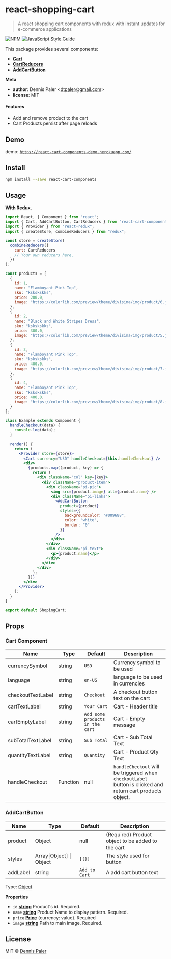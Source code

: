 # react-shopping-cart

> A react shopping cart components with redux with instant updates for e-commerce applications

[![NPM](https://img.shields.io/npm/v/react-cart-components.svg)](https://www.npmjs.com/package/react-cart-components) [![JavaScript Style Guide](https://img.shields.io/badge/code_style-standard-brightgreen.svg)](https://standardjs.com)

This package provides several components:

- [**Cart**](#cart)
- [**CartReducers**](#cartreducers)
- [**AddCartButton**](#addtocartbutton)

**Meta**

- **author**: Dennis Paler &lt;dtpaler@gmail.com>
- **license**: MIT

#### Features

- Add and remove product to the cart
- Cart Products persist after page reloads

## Demo

demo: [`https://react-cart-components-demo.herokuapp.com/`](https://react-cart-components-demo.herokuapp.com/)

## Install

```bash
npm install --save react-cart-components
```

## Usage

**With Redux.**

```jsx
import React, { Component } from "react";
import { Cart, AddCartButton, CartReducers } from "react-cart-components";
import { Provider } from "react-redux";
import { createStore, combineReducers } from "redux";

const store = createStore(
  combineReducers({
    cart: CartReducers
    // Your own reducers here,
  })
);

const products = [
  {
    id: 1,
    name: "Flamboyant Pink Top",
    sku: "kskskskks",
    price: 200.0,
    image: "https://colorlib.com/preview/theme/divisima/img/product/6.jpg"
  },
  {
    id: 2,
    name: "Black and White Stripes Dress",
    sku: "kskskskks",
    price: 300.0,
    image: "https://colorlib.com/preview/theme/divisima/img/product/5.jpg"
  },
  {
    id: 3,
    name: "Flamboyant Pink Top",
    sku: "kskskskks",
    price: 400.0,
    image: "https://colorlib.com/preview/theme/divisima/img/product/7.jpg"
  },
  {
    id: 4,
    name: "Flamboyant Pink Top",
    sku: "kskskskks",
    price: 400.0,
    image: "https://colorlib.com/preview/theme/divisima/img/product/8.jpg"
  }
];

class Example extends Component {
  handleCheckout(data) {
    console.log(data);
  }

  render() {
    return (
      <Provider store={store}>
        <Cart currency="USD" handleCheckout={this.handleCheckout} />
        <div>
          {products.map((product, key) => {
            return (
              <div className="col" key={key}>
                <div className="product-item">
                  <div className="pi-pic">
                    <img src={product.image} alt={product.name} />
                    <div className="pi-links">
                      <AddCartButton
                        product={product}
                        styles={{
                          backgroundColor: "#009688",
                          color: "white",
                          border: "0"
                        }}
                      />
                    </div>
                  </div>
                  <div className="pi-text">
                    <p>{product.name}</p>
                  </div>
                </div>
              </div>
            );
          })}
        </div>
      </Provider>
    );
  }
}

export default ShopingCart;
```

## Props

### Cart Component

| Name              | Type     | Default                         | Description                                                                                                |
| ----------------- | -------- | ------------------------------- | ---------------------------------------------------------------------------------------------------------- |
| currencySymbol    | string   | `USD`                           | Currency symbol to be used                                                                                 |
| language          | string   | `en-US`                         | language to be used in currencies                                                                          |
| checkoutTextLabel | string   | `Checkout`                      | A checkout button text on the cart                                                                         |
| cartTextLabel     | string   | `Your Cart`                     | Cart - Header title                                                                                        |
| cartEmptyLabel    | string   | `Add some products in the cart` | Cart - Empty message                                                                                       |
| subTotalTextLabel | string   | `Sub Total`                     | Cart - Sub Total Text                                                                                      |
| quantityTextLabel | string   | `Quantity`                      | Cart - Product Qty Text                                                                                    |
| handleCheckout    | Function | null                            | `handleCheckout` will be triggered when `checkoutLabel` button is clicked and return cart products object. |

### AddCartButton

| Name     | Type                    | Default       | Description                                       |
| -------- | ----------------------- | ------------- | ------------------------------------------------- |
| product  | Object                  | null          | (Required) Product object to be added to the cart |
| styles   | Array[Object] \| Object | `[{}]`        | The style used for button                         |
| addLabel | string                  | `Add to Cart` | A add cart button text                            |

Type: [Object](https://developer.mozilla.org/en-US/docs/Web/JavaScript/Reference/Global_Objects/Object)

**Properties**

- `id` **[string](https://developer.mozilla.org/en-US/docs/Web/JavaScript/Reference/Global_Objects/String)** Product's id. Required.
- `name` **[string](https://developer.mozilla.org/en-US/docs/Web/JavaScript/Reference/Global_Objects/String)** Product Name to display pattern. Required.
- `price` **[Price](#price)** {currency: value}. Required
- `image` **[string](https://developer.mozilla.org/en-US/docs/Web/JavaScript/Reference/Global_Objects/String)** Path to main image. Required.

## License

MIT © [Dennis Paler](https://github.com/akosidencio)
